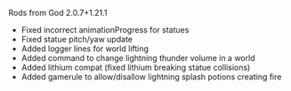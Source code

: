 Rods from God 2.0.7+1.21.1
 - Fixed incorrect animationProgress for statues
 - Fixed statue pitch/yaw update
 - Added logger lines for world lifting
 - Added command to change lightning thunder volume in a world
 - Added lithium compat (fixed lithium breaking statue collisions)
 - Added gamerule to allow/disallow lightning splash potions creating fire